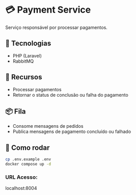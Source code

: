 # 💳 Payment Service

Serviço responsável por processar pagamentos.

## 🚀 Tecnologias

- PHP (Laravel)
- RabbitMQ

## 📌 Recursos

- Processar pagamentos
- Retornar o status de conclusão ou falha do pagamento

## 📦 Fila

- Consome mensagens de pedidos
- Publica mensagens de pagamento concluído ou falhado

## 🚀 Como rodar

```bash
cp .env.example .env
docker compose up -d

```
### URL Acesso: 
localhost:8004
